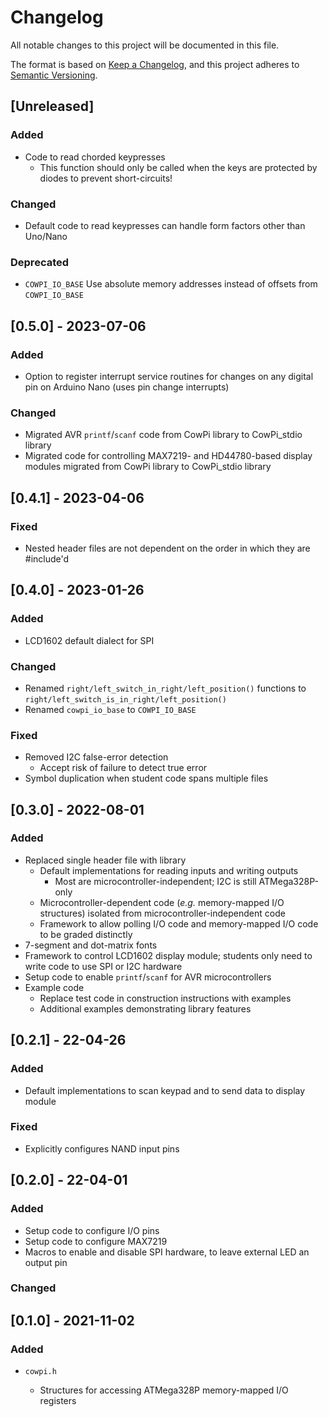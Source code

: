 # Changelog

All notable changes to this project will be documented in this file.

The format is based on [Keep a Changelog](https://keepachangelog.com/en/1.0.0/),
and this project adheres to
[Semantic Versioning](https://semver.org/spec/v2.0.0.html).

<!--
## [major.minor.patch] - yyyy-mm-dd
-->

<!--
- `Added` for new features.
- `Changed` for changes in existing functionality.
- `Deprecated` for soon-to-be removed features.
- `Removed` for now removed features.
- `Fixed` for any bug fixes.
- `Security` in case of vulnerabilities.
-->

<!--
## [TODO]
- Bit-banged I2C implementation
- Microcontroller-dependent code other than that for ATMega328P
- Implementation that uses Raspberry Pi Pico SDK
- Code to detect keypresses without interrupts
- Plug-and-play debouncing code
-->

## [Unreleased]

### Added

- Code to read chorded keypresses
  - This function should only be called when the keys are protected by diodes to prevent short-circuits!

### Changed

- Default code to read keypresses can handle form factors other than Uno/Nano

### Deprecated

- `COWPI_IO_BASE`
  Use absolute memory addresses instead of offsets from `COWPI_IO_BASE`

## [0.5.0] - 2023-07-06

### Added

- Option to register interrupt service routines for changes on any digital pin on Arduino Nano (uses pin change interrupts)

### Changed

- Migrated AVR `printf`/`scanf` code from CowPi library to CowPi_stdio library
- Migrated code for controlling MAX7219- and HD44780-based display modules migrated from CowPi library to CowPi_stdio library

## [0.4.1] - 2023-04-06

### Fixed

- Nested header files are not dependent on the order in which they are #include'd

## [0.4.0] - 2023-01-26

### Added

- LCD1602 default dialect for SPI

### Changed

- Renamed `right/left_switch_in_right/left_position()` functions to `right/left_switch_is_in_right/left_position()`
- Renamed `cowpi_io_base` to `COWPI_IO_BASE`

### Fixed

- Removed I2C false-error detection
  - Accept risk of failure to detect true error
- Symbol duplication when student code spans multiple files

## [0.3.0] - 2022-08-01

### Added

- Replaced single header file with library
  - Default implementations for reading inputs and writing outputs
    - Most are microcontroller-independent; I2C is still ATMega328P-only
  - Microcontroller-dependent code (*e.g.* memory-mapped I/O structures)
    isolated from microcontroller-independent code
  - Framework to allow polling I/O code and memory-mapped I/O code to be graded
    distinctly
- 7-segment and dot-matrix fonts
- Framework to control LCD1602 display module; students only need to write code
  to use SPI or I2C hardware
- Setup code to enable `printf`/`scanf` for AVR microcontrollers
- Example code
  - Replace test code in construction instructions with examples
  - Additional examples demonstrating library features

## [0.2.1] - 22-04-26

### Added

- Default implementations to scan keypad and to send data to display module

### Fixed

- Explicitly configures NAND input pins

## [0.2.0] - 22-04-01

### Added

- Setup code to configure I/O pins
- Setup code to configure MAX7219
- Macros to enable and disable SPI hardware, to leave external LED an output pin

### Changed

## [0.1.0] - 2021-11-02

### Added

- `cowpi.h`

  - Structures for accessing ATMega328P memory-mapped I/O registers
